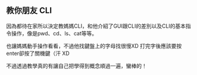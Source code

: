 ## 教你朋友 CLI

因為都待在家所以決定教媽媽CLI，和他介紹了GUI跟CLI的差別以及CLI的基本指令操作，像是pwd、cd、ls、cat等等。

也讓媽媽動手操作看看，不過他找鍵盤上的字母找很慢XD 打完字後應該要按enter卻按了關機鍵（汗 XD

不過透過教學真的有讓自己把學得到概念順過一遍，蠻棒的！

